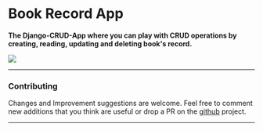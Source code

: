 # Book Record App

**The Django-CRUD-App where you can play with CRUD operations by creating, reading, updating and deleting book's record.**

![](https://i.imgur.com/UGRCJ73.png)

----------


### Contributing

Changes and Improvement suggestions are welcome. Feel free to comment new additions that you think are useful or drop a PR on the [github][1] project.


----------
  [1]: https://github.com/mishub/Book-Record-Django-CRUD-App
